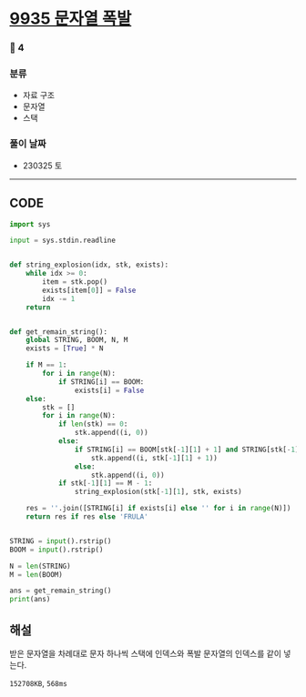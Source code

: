 # [9935 문자열 폭발](https://www.acmicpc.net/problem/9935)

### 🥇 4

### 분류

- 자료 구조
- 문자열
- 스택

### 풀이 날짜

- 230325 토

---

## CODE

```python
import sys

input = sys.stdin.readline


def string_explosion(idx, stk, exists):
    while idx >= 0:
        item = stk.pop()
        exists[item[0]] = False
        idx -= 1
    return


def get_remain_string():
    global STRING, BOOM, N, M
    exists = [True] * N

    if M == 1:
        for i in range(N):
            if STRING[i] == BOOM:
                exists[i] = False
    else:
        stk = []
        for i in range(N):
            if len(stk) == 0:
                stk.append((i, 0))
            else:
                if STRING[i] == BOOM[stk[-1][1] + 1] and STRING[stk[-1][0]] == BOOM[stk[-1][1]]:
                    stk.append((i, stk[-1][1] + 1))
                else:
                    stk.append((i, 0))
            if stk[-1][1] == M - 1:
                string_explosion(stk[-1][1], stk, exists)

    res = ''.join([STRING[i] if exists[i] else '' for i in range(N)])
    return res if res else 'FRULA'


STRING = input().rstrip()
BOOM = input().rstrip()

N = len(STRING)
M = len(BOOM)

ans = get_remain_string()
print(ans)

```

## 해설

받은 문자열을 차례대로 문자 하나씩 스택에 인덱스와 폭발 문자열의 인덱스를 같이 넣는다.

`152708KB`, `568ms`
